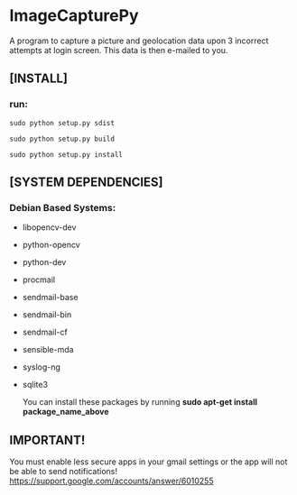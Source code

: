 # ImageCapturePy
A program to capture a picture and geolocation data upon 3 incorrect attempts at login screen. This data is then e-mailed to you.

## [INSTALL]
### run:

```
sudo python setup.py sdist 
```
```
sudo python setup.py build
```
```
sudo python setup.py install
```

## [SYSTEM DEPENDENCIES]

### Debian Based Systems:

* libopencv-dev
* python-opencv
* python-dev
* procmail
* sendmail-base 
* sendmail-bin
* sendmail-cf
* sensible-mda
* syslog-ng
* sqlite3

   You can install these packages by running **sudo apt-get install package_name_above**

## IMPORTANT!
You must enable less secure apps in your gmail settings or the app will not be able to send notifications!
https://support.google.com/accounts/answer/6010255
